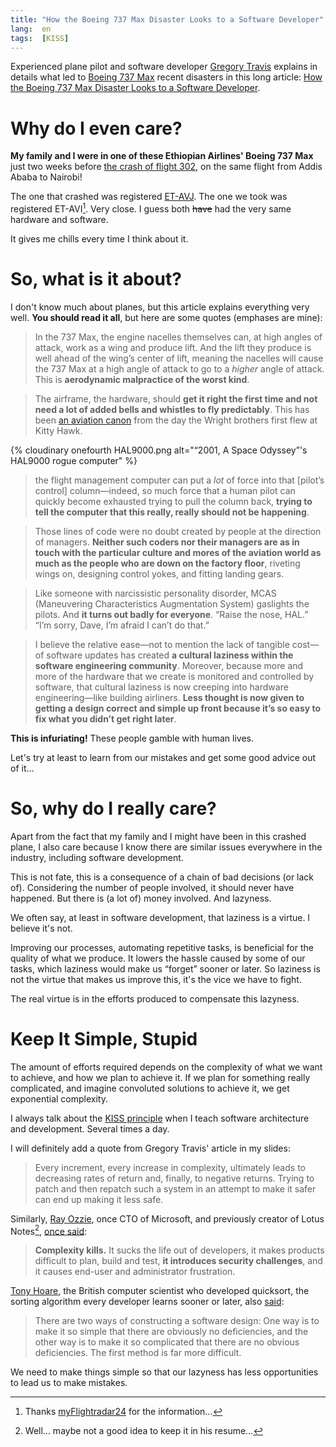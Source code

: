```yaml
---
title: "How the Boeing 737 Max Disaster Looks to a Software Developer"
lang:  en
tags:  [KISS]
---
```


Experienced plane pilot and software developer [Gregory Travis](https://twitter.com/greg_travis) explains in details what led to [Boeing 737 Max](https://en.wikipedia.org/wiki/Boeing_737_MAX) recent disasters in this long article: [How the Boeing 737 Max Disaster Looks to a Software Developer](https://spectrum.ieee.org/aerospace/aviation/how-the-boeing-737-max-disaster-looks-to-a-software-developer).

# Why do I even care?

**My family and I were in one of these Ethiopian Airlines' Boeing 737 Max** just two weeks before [the crash of flight 302](https://en.wikipedia.org/wiki/Ethiopian_Airlines_Flight_302), on the same flight from Addis Ababa to Nairobi!

The one that crashed was registered [ET-AVJ](https://aviation-safety.net/database/record.php?id=20190310-0). The one we took was registered ET-AVI[^flightradar]. Very close. I guess both <del>have</del> had the very same hardware and software.

[^flightradar]: Thanks [myFlightradar24](https://my.flightradar24.com/nhoizey) for the information…

It gives me chills every time I think about it.

# So, what is it about?

I don't know much about planes, but this article explains everything very well. **You should read it all**, but here are some quotes (emphases are mine):

> In the 737 Max, the engine nacelles themselves can, at high angles of attack, work as a wing and produce lift. And the lift they produce is well ahead of the wing’s center of lift, meaning the nacelles will cause the 737 Max at a high angle of attack to go to a *higher* angle of attack. This is **aerodynamic malpractice of the worst kind**.

> The airframe, the hardware, should **get it right the first time and not need a lot of added bells and whistles to fly predictably**. This has been [an aviation canon](https://en.wikipedia.org/wiki/KISS_principle) from the day the Wright brothers first flew at Kitty Hawk.

{% cloudinary onefourth HAL9000.png alt="“2001, A Space Odyssey”'s HAL9000 rogue computer" %}

> the flight management computer can put a *lot* of force into that [pilot’s control] column—indeed, so much force that a human pilot can quickly become exhausted trying to pull the column back, **trying to tell the computer that this really, really should not be happening**.

> Those lines of code were no doubt created by people at the direction of managers. **Neither such coders nor their managers are as in touch with the particular culture and mores of the aviation world as much as the people who are down on the factory floor**, riveting wings on, designing control yokes, and fitting landing gears.

> Like someone with narcissistic personality disorder, MCAS (Maneuvering Characteristics Augmentation System) gaslights the pilots. And **it turns out badly for everyone**. “Raise the nose, HAL.” “I’m sorry, Dave, I’m afraid I can’t do that.”

> I believe the relative ease—not to mention the lack of tangible cost—of software updates has created **a cultural laziness within the software engineering community**. Moreover, because more and more of the hardware that we create is monitored and controlled by software, that cultural laziness is now creeping into hardware engineering—like building airliners. **Less thought is now given to getting a design correct and simple up front because it’s so easy to fix what you didn’t get right later**.

**This is infuriating!** These people gamble with human lives.

Let's try at least to learn from our mistakes and get some good advice out of it…

# So, why do I really care?

Apart from the fact that my family and I might have been in this crashed plane, I also care because I know there are similar issues everywhere in the industry, including software development.

This is not fate, this is a consequence of a chain of bad decisions (or lack of). Considering the number of people involved, it should never have happened. But there is (a lot of) money involved. And lazyness.

We often say, at least in software development, that laziness is a virtue. I believe it's not.

Improving our processes, automating repetitive tasks, is beneficial for the quality of what we produce. It lowers the hassle caused by some of our tasks, which laziness would make us “forget” sooner or later. So laziness is not the virtue that makes us improve this, it's the vice we have to fight.

The real virtue is in the efforts produced to compensate this lazyness.

# Keep It Simple, Stupid

The amount of efforts required depends on the complexity of what we want to achieve, and how we plan to achieve it. If we plan for something really complicated, and imagine convoluted solutions to achieve it, we get exponential complexity.

I always talk about the [KISS principle](https://en.wikipedia.org/wiki/KISS_principle) when I teach software architecture and development. Several times a day.

I will definitely add a quote from Gregory Travis' article in my slides:

> Every increment, every increase in complexity, ultimately leads to decreasing rates of return and, finally, to negative returns. Trying to patch and then repatch such a system in an attempt to make it safer can end up making it less safe.

Similarly, [Ray Ozzie](https://en.wikipedia.org/wiki/Ray_Ozzie), once CTO of Microsoft, and previously creator of Lotus Notes[^lotusnotes], [once said](https://www.azquotes.com/quote/585933):

> **Complexity kills.** It sucks the life out of developers, it makes products difficult to plan, build and test, **it introduces security challenges**, and it causes end-user and administrator frustration.

[^lotusnotes]: Well… maybe not a good idea to keep it in his resume…

[Tony Hoare](https://en.wikipedia.org/wiki/Tony_Hoare), the British computer scientist who developed quicksort, the sorting algorithm every developer learns sooner or later, also [said](https://en.wikiquote.org/wiki/C._A._R._Hoare#The_Emperor's_Old_Clothes):

> There are two ways of constructing a software design: One way is to make it so simple that there are obviously no deficiencies, and the other way is to make it so complicated that there are no obvious deficiencies. The first method is far more difficult.

We need to make things simple so that our lazyness has less opportunities to lead us to make mistakes.
